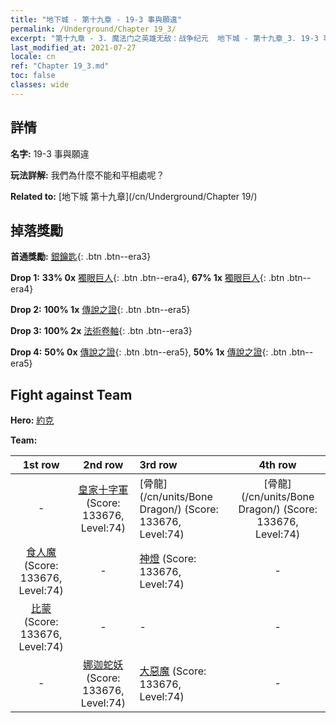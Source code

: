 ```yaml
---
title: "地下城 - 第十九章 - 19-3 事與願違"
permalink: /Underground/Chapter 19_3/
excerpt: "第十九章 - 3. 魔法门之英雄无敌：战争纪元  地下城 - 第十九章_3. 19-3 事與願違"
last_modified_at: 2021-07-27
locale: cn
ref: "Chapter 19_3.md"
toc: false
classes: wide
---
```


## 詳情

 **名字:** 19-3 事與願違

 **玩法詳解:**       我們為什麼不能和平相處呢？

 **Related to:** [地下城 第十九章](/cn/Underground/Chapter 19/)

## 掉落獎勵

 **首通獎勵:** [銀鑰匙](/cn/Items/con_693/){: .btn .btn--era3}

 **Drop 1:** **33% 0x** [獨眼巨人](/cn/Items/unt_222/){: .btn .btn--era4}, **67% 1x** [獨眼巨人](/cn/Items/unt_222/){: .btn .btn--era4}

 **Drop 2:** **100% 1x** [傳說之證](/cn/Items/mat_74/){: .btn .btn--era5}

 **Drop 3:** **100% 2x** [法術卷軸](/cn/Items/con_694/){: .btn .btn--era3}

 **Drop 4:** **50% 0x** [傳說之證](/cn/Items/mat_67/){: .btn .btn--era5}, **50% 1x** [傳說之證](/cn/Items/mat_67/){: .btn .btn--era5}


## Fight against Team
 **Hero:** [約克](/cn/heroes/Yog/)

 **Team:**


  | 1st row | 2nd row | 3rd row | 4th row |
  |:----:|:----:|:----|:----:|
  | - | [皇家十字軍](/cn/units/Swordsman/) (Score: 133676, Level:74)  | [骨龍](/cn/units/Bone Dragon/) (Score: 133676, Level:74)  | [骨龍](/cn/units/Bone Dragon/) (Score: 133676, Level:74)  |
  | [食人魔](/cn/units/Ogre/) (Score: 133676, Level:74)  | - | [神燈](/cn/units/Genie/) (Score: 133676, Level:74)  | - |
  | [比蒙](/cn/units/Behemoth/) (Score: 133676, Level:74)  | - | - | - |
  | - | [娜迦蛇妖](/cn/units/Naga/) (Score: 133676, Level:74)  | [大惡魔](/cn/units/Devil/) (Score: 133676, Level:74)  | - |


